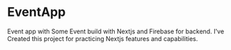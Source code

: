 # EventApp

Event app with Some Event build with Nextjs and Firebase for backend.
I've Created this project for practicing Nextjs features and capabilities.
